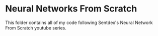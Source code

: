 # Neural Networks From Scratch

This folder contains all of my code following Sentdex's Neural Network From Scratch youtube series.
